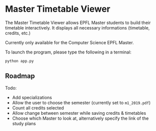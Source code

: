 # Master Timetable Viewer

The Master Timetable Viewer allows EPFL Master students to build their timetable interactively.
It displays all necessary informations (timetable, credits, etc.)

Currently only available for the Computer Science EPFL Master.

To launch the program, please type the following in a terminal:

    python app.py

## Roadmap

Todo:

* Add specializations
* Allow the user to choose the semester (currently set to `m1_2019.pdf`)
* Count all credits selected
* Allow change between semester while saving credits & timetables
* Choose which Master to look at, alternatively specify the link of the study plans
